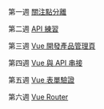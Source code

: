 第一週 [關注點分離](https://zizihaha.github.io/LiveCourse-js/w1-todolist/)

第二週 [API 練習](https://zizihaha.github.io/LiveCourse-js/w2-API/)

第三週 [Vue 開發產品管理頁](https://zizihaha.github.io/LiveCourse-js/w3-productPage/)

第四週 [Vue 與 API 串接](https://zizihaha.github.io/LiveCourse-js/w4-component/Login.html)

第五週 [Vue 表單驗證](https://zizihaha.github.io/LiveCourse-js/w5-formValidation/index.html)

第六週 [Vue Router](https://zizihaha.github.io/LiveCourse-js/w6-router/dist/index.html#/)
